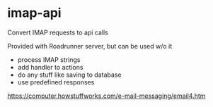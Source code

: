 # imap-api
Convert IMAP requests to api calls

Provided with Roadrunner server, but can be used w/o it

- process IMAP strings
- add handler to actions
- do any stuff like saving to database
- use predefined responses


https://computer.howstuffworks.com/e-mail-messaging/email4.htm
